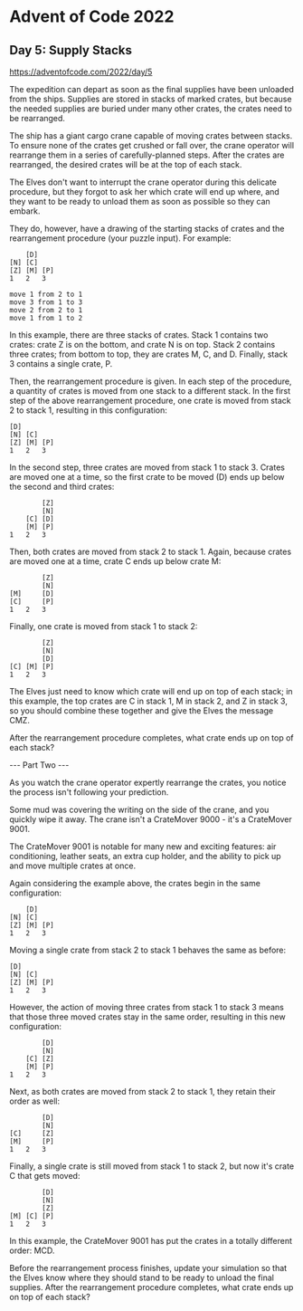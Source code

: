 # Advent of Code 2022

## Day 5: Supply Stacks

<https://adventofcode.com/2022/day/5>

The expedition can depart as soon as the final supplies have been unloaded from the ships. Supplies are stored in stacks of marked crates, but because the needed supplies are buried under many other crates, the crates need to be rearranged.

The ship has a giant cargo crane capable of moving crates between stacks. To ensure none of the crates get crushed or fall over, the crane operator will rearrange them in a series of carefully-planned steps. After the crates are rearranged, the desired crates will be at the top of each stack.

The Elves don't want to interrupt the crane operator during this delicate procedure, but they forgot to ask her which crate will end up where, and they want to be ready to unload them as soon as possible so they can embark.

They do, however, have a drawing of the starting stacks of crates and the rearrangement procedure (your puzzle input). For example:

        [D]    
    [N] [C]    
    [Z] [M] [P]
    1   2   3 

    move 1 from 2 to 1
    move 3 from 1 to 3
    move 2 from 2 to 1
    move 1 from 1 to 2

In this example, there are three stacks of crates. Stack 1 contains two crates: crate Z is on the bottom, and crate N is on top. Stack 2 contains three crates; from bottom to top, they are crates M, C, and D. Finally, stack 3 contains a single crate, P.

Then, the rearrangement procedure is given. In each step of the procedure, a quantity of crates is moved from one stack to a different stack. In the first step of the above rearrangement procedure, one crate is moved from stack 2 to stack 1, resulting in this configuration:

    [D]        
    [N] [C]    
    [Z] [M] [P]
    1   2   3 

In the second step, three crates are moved from stack 1 to stack 3. Crates are moved one at a time, so the first crate to be moved (D) ends up below the second and third crates:

            [Z]
            [N]
        [C] [D]
        [M] [P]
    1   2   3

Then, both crates are moved from stack 2 to stack 1. Again, because crates are moved one at a time, crate C ends up below crate M:

            [Z]
            [N]
    [M]     [D]
    [C]     [P]
    1   2   3

Finally, one crate is moved from stack 1 to stack 2:

            [Z]
            [N]
            [D]
    [C] [M] [P]
    1   2   3

The Elves just need to know which crate will end up on top of each stack; in this example, the top crates are C in stack 1, M in stack 2, and Z in stack 3, so you should combine these together and give the Elves the message CMZ.

After the rearrangement procedure completes, what crate ends up on top of each stack?

--- Part Two ---

As you watch the crane operator expertly rearrange the crates, you notice the process isn't following your prediction.

Some mud was covering the writing on the side of the crane, and you quickly wipe it away. The crane isn't a CrateMover 9000 - it's a CrateMover 9001.

The CrateMover 9001 is notable for many new and exciting features: air conditioning, leather seats, an extra cup holder, and the ability to pick up and move multiple crates at once.

Again considering the example above, the crates begin in the same configuration:

        [D]    
    [N] [C]    
    [Z] [M] [P]
    1   2   3 

Moving a single crate from stack 2 to stack 1 behaves the same as before:

    [D]        
    [N] [C]    
    [Z] [M] [P]
    1   2   3 

However, the action of moving three crates from stack 1 to stack 3 means that those three moved crates stay in the same order, resulting in this new configuration:

            [D]
            [N]
        [C] [Z]
        [M] [P]
    1   2   3

Next, as both crates are moved from stack 2 to stack 1, they retain their order as well:

            [D]
            [N]
    [C]     [Z]
    [M]     [P]
    1   2   3

Finally, a single crate is still moved from stack 1 to stack 2, but now it's crate C that gets moved:

            [D]
            [N]
            [Z]
    [M] [C] [P]
    1   2   3

In this example, the CrateMover 9001 has put the crates in a totally different order: MCD.

Before the rearrangement process finishes, update your simulation so that the Elves know where they should stand to be ready to unload the final supplies. After the rearrangement procedure completes, what crate ends up on top of each stack?
